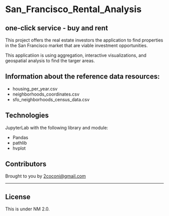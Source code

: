 # San_Francisco_Rental_Analysis

## one-click service - buy and rent
This project offers the real estate investors the application to find properties in the San Francisco market that are viable investment opportunities.

This applicatiion is using aggregation, interactive visualizations, and geospatial analysis to find the targer areas.

## Information about the reference data resources:
* housing_per_year.csv
* neighborhoods_coordinates.csv
* sfo_neighborhoods_census_data.csv


## Technologies

JupyterLab with the following library and module:

* Pandas 
* pathlib
* hvplot




## Contributors


Brought to you by 2coconi@gmail.com

---

## License

This is under NM 2.0.
